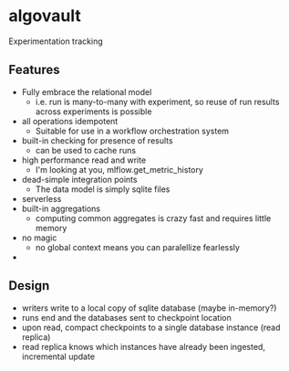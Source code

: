 # algovault
Experimentation tracking



## Features

- Fully embrace the relational model
    - i.e. run is many-to-many with experiment, so reuse of run results across experiments is possible
- all operations idempotent
    - Suitable for use in a workflow orchestration system
- built-in checking for presence of results
    - can be used to cache runs
- high performance read and write
    - I'm looking at you, mlflow.get_metric_history
- dead-simple integration points
    - The data model is simply sqlite files
- serverless
- built-in aggregations
    - computing common aggregates is crazy fast and requires little memory
- no magic
    - no global context means you can paralellize fearlessly
- 

## Design

- writers write to a local copy of sqlite database (maybe in-memory?)
- runs end and the databases sent to checkpoint location
- upon read, compact checkpoints to a single database instance (read replica)
- read replica knows which instances have already been ingested, incremental update


